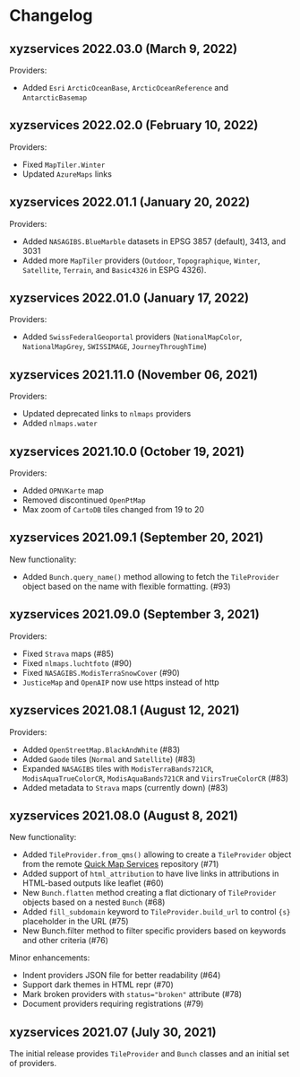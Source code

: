 Changelog
=========

xyzservices 2022.03.0 (March 9, 2022)
-------------------------------------

Providers:

- Added ``Esri`` ``ArcticOceanBase``, ``ArcticOceanReference`` and ``AntarcticBasemap``

xyzservices 2022.02.0 (February 10, 2022)
----------------------------------------

Providers:

- Fixed ``MapTiler.Winter``
- Updated ``AzureMaps`` links

xyzservices 2022.01.1 (January 20, 2022)
----------------------------------------

Providers:

- Added ``NASAGIBS.BlueMarble`` datasets in EPSG 3857 (default), 3413, and 3031
- Added more ``MapTiler`` providers (``Outdoor``, ``Topographique``, ``Winter``, ``Satellite``, ``Terrain``, and ``Basic4326`` in ESPG 4326).

xyzservices 2022.01.0 (January 17, 2022)
----------------------------------------

Providers:

- Added ``SwissFederalGeoportal`` providers (``NationalMapColor``, ``NationalMapGrey``, ``SWISSIMAGE``, ``JourneyThroughTime``)

xyzservices 2021.11.0 (November 06, 2021)
----------------------------------------

Providers:

- Updated deprecated links to ``nlmaps`` providers
- Added ``nlmaps.water``

xyzservices 2021.10.0 (October 19, 2021)
----------------------------------------

Providers:

- Added ``OPNVKarte`` map
- Removed discontinued ``OpenPtMap``
- Max zoom of ``CartoDB`` tiles changed from 19 to 20

xyzservices 2021.09.1 (September 20, 2021)
------------------------------------------

New functionality:

- Added ``Bunch.query_name()`` method allowing to fetch the ``TileProvider`` object based on the name with flexible formatting. (#93)

xyzservices 2021.09.0 (September 3, 2021)
-----------------------------------------

Providers:

- Fixed ``Strava`` maps (#85)
- Fixed ``nlmaps.luchtfoto`` (#90)
- Fixed ``NASAGIBS.ModisTerraSnowCover`` (#90)
- ``JusticeMap`` and ``OpenAIP`` now use https instead of http

xyzservices 2021.08.1 (August 12, 2021)
---------------------------------------

Providers:

- Added ``OpenStreetMap.BlackAndWhite`` (#83)
- Added ``Gaode`` tiles (``Normal`` and ``Satellite``) (#83)
- Expanded ``NASAGIBS`` tiles with ``ModisTerraBands721CR``, ``ModisAquaTrueColorCR``, ``ModisAquaBands721CR`` and ``ViirsTrueColorCR`` (#83)
- Added metadata to ``Strava`` maps (currently down) (#83)

xyzservices 2021.08.0 (August 8, 2021)
--------------------------------------

New functionality:

- Added ``TileProvider.from_qms()`` allowing to create a ``TileProvider`` object from the remote [Quick Map Services](https://qms.nextgis.com/about) repository (#71)
- Added support of ``html_attribution`` to have live links in attributions in HTML-based outputs like leaflet (#60)
- New ``Bunch.flatten`` method creating a flat dictionary of ``TileProvider`` objects based on a nested ``Bunch`` (#68)
- Added ``fill_subdomain`` keyword to ``TileProvider.build_url`` to control ``{s}`` placeholder in the URL (#75)
- New Bunch.filter method to filter specific providers based on keywords and other criteria (#76)

Minor enhancements:

- Indent providers JSON file for better readability (#64)
- Support dark themes in HTML repr (#70)
- Mark broken providers with ``status="broken"`` attribute (#78)
- Document providers requiring registrations (#79)

xyzservices 2021.07 (July 30, 2021)
-----------------------------------

The initial release provides ``TileProvider`` and ``Bunch`` classes and an initial set of providers.
